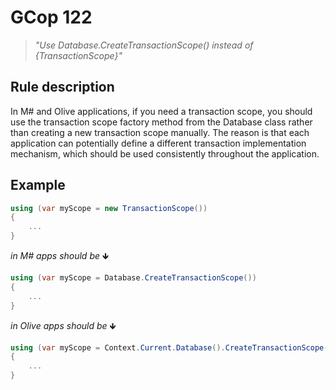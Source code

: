 ﻿# GCop 122

> *"Use Database.CreateTransactionScope() instead of \{TransactionScope}"*

## Rule description
In M# and Olive applications, if you need a transaction scope, you should use the transaction scope factory method from the Database class rather than creating a new transaction scope manually. The reason is that each application can potentially define a different transaction implementation mechanism, which should be used consistently throughout the application.


## Example

```csharp
using (var myScope = new TransactionScope())
{
    ...
}
```

*in M# apps should be* 🡻

```csharp
using (var myScope = Database.CreateTransactionScope())
{
    ...
}
```

*in Olive apps should be* 🡻

```csharp
using (var myScope = Context.Current.Database().CreateTransactionScope())
{
    ...
}
```
